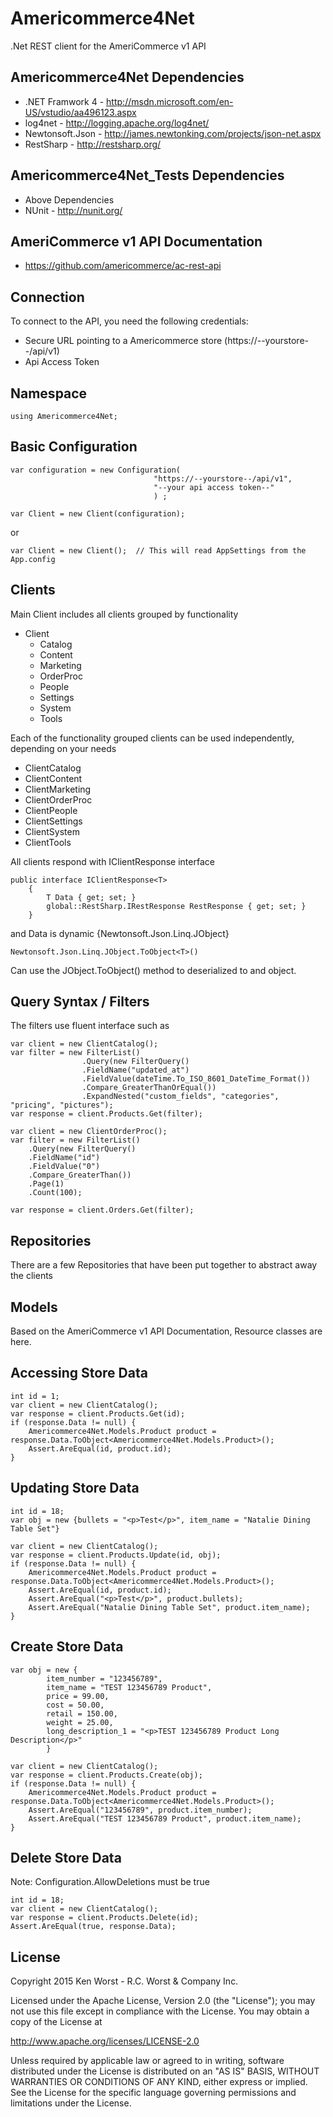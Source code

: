 Americommerce4Net
=================

.Net REST client for the AmeriCommerce v1 API

Americommerce4Net Dependencies
------------
- .NET Framwork 4 - http://msdn.microsoft.com/en-US/vstudio/aa496123.aspx
- log4net - http://logging.apache.org/log4net/
- Newtonsoft.Json - http://james.newtonking.com/projects/json-net.aspx
- RestSharp - http://restsharp.org/

Americommerce4Net_Tests Dependencies
------------
- Above Dependencies 
- NUnit - http://nunit.org/

AmeriCommerce v1 API Documentation
------------
- https://github.com/americommerce/ac-rest-api

Connection
------------
To connect to the API, you need the following credentials:

- Secure URL pointing to a Americommerce store (https://--yourstore--/api/v1)
- Api Access Token

Namespace
---------
```
using Americommerce4Net;

```

Basic Configuration
-------------

```
var configuration = new Configuration(
								"https://--yourstore--/api/v1",
								"--your api access token--"
								) ;
            
var Client = new Client(configuration);
```

or

```
var Client = new Client();  // This will read AppSettings from the App.config
```

Clients
-------------

Main Client includes all clients grouped by functionality 

* Client
	* Catalog
	* Content
	* Marketing
	* OrderProc
	* People
	* Settings
	* System
	* Tools

Each of the functionality grouped clients can be used independently, depending on your needs

* ClientCatalog
* ClientContent
* ClientMarketing
* ClientOrderProc
* ClientPeople
* ClientSettings
* ClientSystem
* ClientTools

All clients respond with IClientResponse interface

```
public interface IClientResponse<T>
    {
        T Data { get; set; }
        global::RestSharp.IRestResponse RestResponse { get; set; }
    }
```
and Data is dynamic {Newtonsoft.Json.Linq.JObject}
```
Newtonsoft.Json.Linq.JObject.ToObject<T>()
```
Can use the JObject.ToObject<T>() method to deserialized to and object.

Query Syntax / Filters
-------------
The filters use fluent interface such as 
```
var client = new ClientCatalog();
var filter = new FilterList()
                .Query(new FilterQuery()
                .FieldName("updated_at")
                .FieldValue(dateTime.To_ISO_8601_DateTime_Format())
                .Compare_GreaterThanOrEqual())
                .ExpandNested("custom_fields", "categories", "pricing", "pictures");
var response = client.Products.Get(filter);
```
```
var client = new ClientOrderProc();
var filter = new FilterList()
	.Query(new FilterQuery()
	.FieldName("id")
	.FieldValue("0")
	.Compare_GreaterThan())
	.Page(1)
	.Count(100);

var response = client.Orders.Get(filter);
```

Repositories
-------------
There are a few Repositories that have been put together to abstract away the clients


Models
-------------
Based on the AmeriCommerce v1 API Documentation, Resource classes are here.

Accessing Store Data
-------------
```
int id = 1;
var client = new ClientCatalog();
var response = client.Products.Get(id);
if (response.Data != null) {
	Americommerce4Net.Models.Product product = response.Data.ToObject<Americommerce4Net.Models.Product>();
	Assert.AreEqual(id, product.id);
}
```
Updating Store Data
-------------
```
int id = 18;
var obj = new {bullets = "<p>Test</p>", item_name = "Natalie Dining Table Set"}

var client = new ClientCatalog();
var response = client.Products.Update(id, obj);
if (response.Data != null) {
	Americommerce4Net.Models.Product product = response.Data.ToObject<Americommerce4Net.Models.Product>();
	Assert.AreEqual(id, product.id);
	Assert.AreEqual("<p>Test</p>", product.bullets);
	Assert.AreEqual("Natalie Dining Table Set", product.item_name);
}
```

Create Store Data
-------------
```
var obj = new {
		item_number = "123456789",
		item_name = "TEST 123456789 Product", 
		price = 99.00, 
		cost = 50.00, 
		retail = 150.00,
		weight = 25.00,
		long_description_1 = "<p>TEST 123456789 Product Long Description</p>"
		}

var client = new ClientCatalog();
var response = client.Products.Create(obj);
if (response.Data != null) {
	Americommerce4Net.Models.Product product = response.Data.ToObject<Americommerce4Net.Models.Product>();
	Assert.AreEqual("123456789", product.item_number);
	Assert.AreEqual("TEST 123456789 Product", product.item_name);
}		
```

Delete Store Data
-------------
Note: Configuration.AllowDeletions must be true

```
int id = 18;
var client = new ClientCatalog();
var response = client.Products.Delete(id);
Assert.AreEqual(true, response.Data);
```
		
License
-------------

Copyright 2015 Ken Worst - R.C. Worst & Company Inc.

Licensed under the Apache License, Version 2.0 (the "License");
you may not use this file except in compliance with the License.
You may obtain a copy of the License at

  http://www.apache.org/licenses/LICENSE-2.0

Unless required by applicable law or agreed to in writing, software
distributed under the License is distributed on an "AS IS" BASIS,
WITHOUT WARRANTIES OR CONDITIONS OF ANY KIND, either express or implied.
See the License for the specific language governing permissions and
limitations under the License. 


